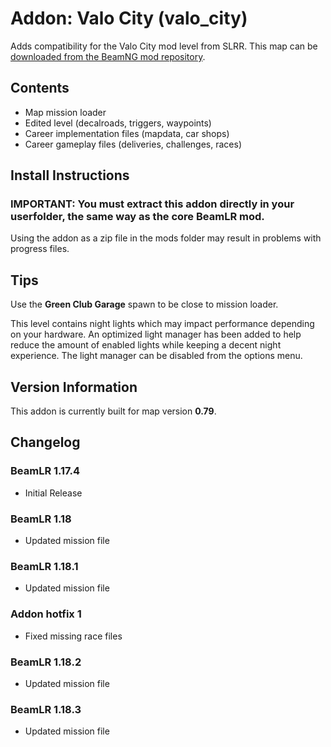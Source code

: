 

# Addon: Valo City (valo_city)
Adds compatibility for the Valo City mod level from SLRR. This map can be [downloaded from the BeamNG mod repository](https://www.beamng.com/resources/valo-city.26648/).  

## Contents
* Map mission loader
* Edited level (decalroads, triggers, waypoints)
* Career implementation files (mapdata, car shops) 
* Career gameplay files (deliveries, challenges, races)

## Install Instructions
### IMPORTANT: You must extract this addon directly in your userfolder, the same way as the core BeamLR mod. 

Using the addon as a zip file in the mods folder may result in problems with progress files.

## Tips

Use the **Green Club Garage** spawn to be close to mission loader.

This level contains night lights which may impact performance depending on your hardware. An optimized light manager has been added to help reduce the amount of enabled lights while keeping a decent night experience. The light manager can be disabled from the options menu.

## Version Information
This addon is currently built for map version **0.79**.

## Changelog
### BeamLR 1.17.4
* Initial Release
### BeamLR 1.18
* Updated mission file
### BeamLR 1.18.1
* Updated mission file
### Addon hotfix 1
* Fixed missing race files
### BeamLR 1.18.2
* Updated mission file
### BeamLR 1.18.3
* Updated mission file